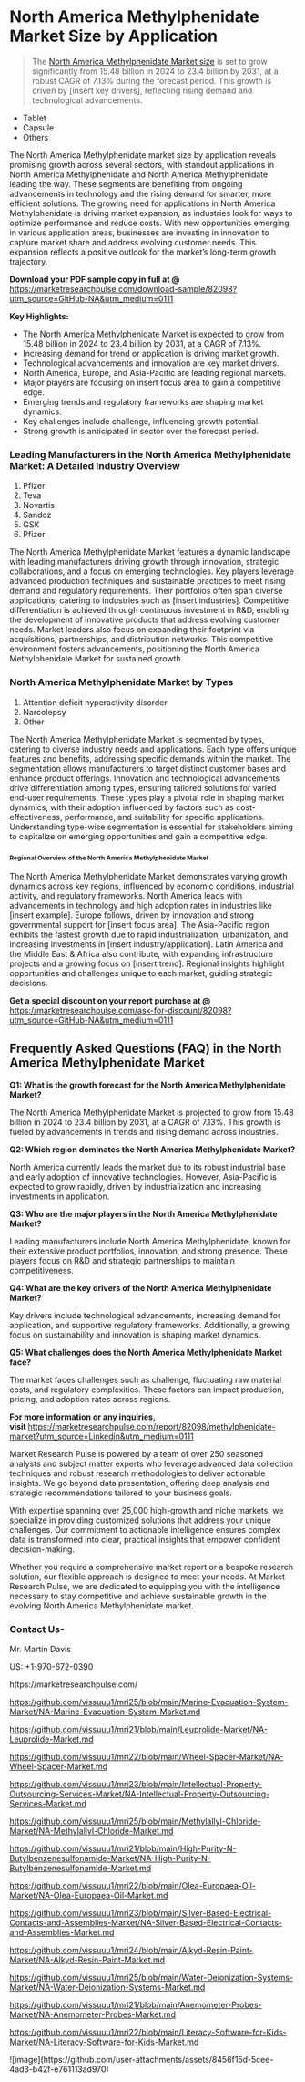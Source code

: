 <h1>North America Methylphenidate Market&nbsp;Size by Application</h1><blockquote><p>The <a href="https://marketresearchpulse.com/download-sample/82098?utm_source=GitHub-NA&amp;utm_medium=0111">North America Methylphenidate Market size</a> is set to grow significantly from 15.48 billion in 2024 to 23.4 billion by 2031, at a robust CAGR of 7.13% during the forecast period. This growth is driven by [insert key drivers], reflecting rising demand and technological advancements.</p></blockquote><ul><li>Tablet <li> Capsule <li> Others</li></ul><p>The North America Methylphenidate market size by application reveals promising growth across several sectors, with standout applications in North America Methylphenidate and North America Methylphenidate leading the way. These segments are benefiting from ongoing advancements in technology and the rising demand for smarter, more efficient solutions. The growing need for applications in North America Methylphenidate is driving market expansion, as industries look for ways to optimize performance and reduce costs. With new opportunities emerging in various application areas, businesses are investing in innovation to capture market share and address evolving customer needs. This expansion reflects a positive outlook for the market’s long-term growth trajectory.</p><p><strong>Download your PDF sample copy in full at @ </strong><a href="https://marketresearchpulse.com/download-sample/82098?utm_source=GitHub-NA&amp;utm_medium=0111">https://marketresearchpulse.com/download-sample/82098?utm_source=GitHub-NA&amp;utm_medium=0111</a></p><p><strong>Key Highlights: </strong></p><ul><li>The North America Methylphenidate Market is expected to grow from 15.48 billion in 2024 to 23.4 billion by 2031, at a CAGR of 7.13%.</li><li>Increasing demand for trend or application is driving market growth.</li><li>Technological advancements and innovation are key market drivers.</li><li>North America, Europe, and Asia-Pacific are leading regional markets.</li><li>Major players are focusing on insert focus area to gain a competitive edge.</li><li>Emerging trends and regulatory frameworks are shaping market dynamics.</li><li>Key challenges include challenge, influencing growth potential.</li><li>Strong growth is anticipated in sector over the forecast period.</li></ul><h3>Leading Manufacturers in the North America Methylphenidate Market: A Detailed Industry Overview</h3><ol><li>Pfizer</li><li>Teva</li><li>Novartis</li><li>Sandoz</li><li>GSK</li><li>Pfizer</li></ol><div class="flex max-w-full flex-col flex-grow"><div class="min-h-8 text-message flex w-full flex-col items-end gap-2 whitespace-normal break-words [.text-message+&amp;]:mt-5" dir="auto" data-message-author-role="assistant" data-message-id="fd8432e4-4910-450d-b182-61b7bfb0a01f" data-message-model-slug="gpt-4o"><div class="flex w-full flex-col gap-1 empty:hidden first:pt-[3px]"><div class="markdown prose w-full break-words dark:prose-invert light"><p>The North America Methylphenidate Market features a dynamic landscape with leading manufacturers driving growth through innovation, strategic collaborations, and a focus on emerging technologies. Key players leverage advanced production techniques and sustainable practices to meet rising demand and regulatory requirements. Their portfolios often span diverse applications, catering to industries such as [insert industries]. Competitive differentiation is achieved through continuous investment in R&amp;D, enabling the development of innovative products that address evolving customer needs. Market leaders also focus on expanding their footprint via acquisitions, partnerships, and distribution networks. This competitive environment fosters advancements, positioning the North America Methylphenidate Market for sustained growth.</p></div></div></div></div><h3>North America Methylphenidate Market by Types</h3><ol><li>Attention deficit hyperactivity disorder <li> Narcolepsy <li> Other</li></ol><div class="flex max-w-full flex-col flex-grow"><div class="min-h-8 text-message flex w-full flex-col items-end gap-2 whitespace-normal break-words [.text-message+&amp;]:mt-5" dir="auto" data-message-author-role="assistant" data-message-id="084470be-0bb7-4664-bddf-5156b4f41249" data-message-model-slug="gpt-4o-mini"><div class="flex w-full flex-col gap-1 empty:hidden first:pt-[3px]"><div class="markdown prose w-full break-words dark:prose-invert light"><p>The North America Methylphenidate Market is segmented by types, catering to diverse industry needs and applications. Each type offers unique features and benefits, addressing specific demands within the market. The segmentation allows manufacturers to target distinct customer bases and enhance product offerings. Innovation and technological advancements drive differentiation among types, ensuring tailored solutions for varied end-user requirements. These types play a pivotal role in shaping market dynamics, with their adoption influenced by factors such as cost-effectiveness, performance, and suitability for specific applications. Understanding type-wise segmentation is essential for stakeholders aiming to capitalize on emerging opportunities and gain a competitive edge.</p></div></div></div></div><h3><span style="font-size: 11px;">Regional Overview of the North America Methylphenidate Market</span></h3><div class="flex max-w-full flex-col flex-grow"><div class="min-h-8 text-message flex w-full flex-col items-end gap-2 whitespace-normal break-words [.text-message+&amp;]:mt-5" dir="auto" data-message-author-role="assistant" data-message-id="e9038762-ce64-4e30-91c9-9bd413514231" data-message-model-slug="gpt-4o-mini"><div class="flex w-full flex-col gap-1 empty:hidden first:pt-[3px]"><div class="markdown prose w-full break-words dark:prose-invert light"><p>The North America Methylphenidate Market demonstrates varying growth dynamics across key regions, influenced by economic conditions, industrial activity, and regulatory frameworks. North America leads with advancements in technology and high adoption rates in industries like [insert example]. Europe follows, driven by innovation and strong governmental support for [insert focus area]. The Asia-Pacific region exhibits the fastest growth due to rapid industrialization, urbanization, and increasing investments in [insert industry/application]. Latin America and the Middle East &amp; Africa also contribute, with expanding infrastructure projects and a growing focus on [insert trend]. Regional insights highlight opportunities and challenges unique to each market, guiding strategic decisions.</p></div></div></div></div><p><strong>Get a special discount on your report purchase at @ </strong><a href="https://marketresearchpulse.com/ask-for-discount/82098?utm_source=GitHub-NA&amp;utm_medium=0111">https://marketresearchpulse.com/ask-for-discount/82098?utm_source=GitHub-NA&amp;utm_medium=0111</a></p><h2>Frequently Asked Questions (FAQ) in the North America Methylphenidate Market</h2><p><strong>Q1: What is the growth forecast for the North America Methylphenidate Market?</strong></p><p>The North America Methylphenidate Market is projected to grow from 15.48 billion in 2024 to 23.4 billion by 2031, at a CAGR of 7.13%. This growth is fueled by advancements in trends and rising demand across industries.</p><p><strong>Q2: Which region dominates the North America Methylphenidate Market?</strong></p><p>North America currently leads the market due to its robust industrial base and early adoption of innovative technologies. However, Asia-Pacific is expected to grow rapidly, driven by industrialization and increasing investments in application.</p><p><strong>Q3: Who are the major players in the North America Methylphenidate Market?</strong></p><p>Leading manufacturers include North America Methylphenidate, known for their extensive product portfolios, innovation, and strong presence. These players focus on R&amp;D and strategic partnerships to maintain competitiveness.</p><p><strong>Q4: What are the key drivers of the North America Methylphenidate Market?</strong></p><p>Key drivers include technological advancements, increasing demand for application, and supportive regulatory frameworks. Additionally, a growing focus on sustainability and innovation is shaping market dynamics.</p><p><strong>Q5: What challenges does the North America Methylphenidate Market face?</strong></p><p>The market faces challenges such as challenge, fluctuating raw material costs, and regulatory complexities. These factors can impact production, pricing, and adoption rates across regions.</p><p><strong>For more information or any inquiries, visit&nbsp;</strong><a href="https://marketresearchpulse.com/report/82098/methylphenidate-market?utm_source=Linkedin&utm_medium=0111">https://marketresearchpulse.com/report/82098/methylphenidate-market?utm_source=Linkedin&utm_medium=0111</a></p><p>Market Research Pulse is powered by a team of over 250 seasoned analysts and subject matter experts who leverage advanced data collection techniques and robust research methodologies to deliver actionable insights. We go beyond data presentation, offering deep analysis and strategic recommendations tailored to your business goals.</p><p>With expertise spanning over 25,000 high-growth and niche markets, we specialize in providing customized solutions that address your unique challenges. Our commitment to actionable intelligence ensures complex data is transformed into clear, practical insights that empower confident decision-making.</p><p>Whether you require a comprehensive market report or a bespoke research solution, our flexible approach is designed to meet your needs. At Market Research Pulse, we are dedicated to equipping you with the intelligence necessary to stay competitive and achieve sustainable growth in the evolving North America Methylphenidate market.</p><h3><strong>Contact Us-</strong></h3><p>Mr. Martin Davis</p><p>US: +1-970-672-0390</p><p>https://marketresearchpulse.com/</p><p><a href="https://github.com/vissuuu1/mri25/blob/main/Marine-Evacuation-System-Market/NA-Marine-Evacuation-System-Market.md">https://github.com/vissuuu1/mri25/blob/main/Marine-Evacuation-System-Market/NA-Marine-Evacuation-System-Market.md</a></p><p><a href="https://github.com/vissuuu1/mri21/blob/main/Leuprolide-Market/NA-Leuprolide-Market.md">https://github.com/vissuuu1/mri21/blob/main/Leuprolide-Market/NA-Leuprolide-Market.md</a></p><p><a href="https://github.com/vissuuu1/mri22/blob/main/Wheel-Spacer-Market/NA-Wheel-Spacer-Market.md">https://github.com/vissuuu1/mri22/blob/main/Wheel-Spacer-Market/NA-Wheel-Spacer-Market.md</a></p><p><a href="https://github.com/vissuuu1/mri23/blob/main/Intellectual-Property-Outsourcing-Services-Market/NA-Intellectual-Property-Outsourcing-Services-Market.md">https://github.com/vissuuu1/mri23/blob/main/Intellectual-Property-Outsourcing-Services-Market/NA-Intellectual-Property-Outsourcing-Services-Market.md</a></p><p><a href="https://github.com/vissuuu1/mri25/blob/main/Methylallyl-Chloride-Market/NA-Methylallyl-Chloride-Market.md">https://github.com/vissuuu1/mri25/blob/main/Methylallyl-Chloride-Market/NA-Methylallyl-Chloride-Market.md</a></p><p><a href="https://github.com/vissuuu1/mri21/blob/main/High-Purity-N-Butylbenzenesulfonamide-Market/NA-High-Purity-N-Butylbenzenesulfonamide-Market.md">https://github.com/vissuuu1/mri21/blob/main/High-Purity-N-Butylbenzenesulfonamide-Market/NA-High-Purity-N-Butylbenzenesulfonamide-Market.md</a></p><p><a href="https://github.com/vissuuu1/mri22/blob/main/Olea-Europaea-Oil-Market/NA-Olea-Europaea-Oil-Market.md">https://github.com/vissuuu1/mri22/blob/main/Olea-Europaea-Oil-Market/NA-Olea-Europaea-Oil-Market.md</a></p><p><a href="https://github.com/vissuuu1/mri23/blob/main/Silver-Based-Electrical-Contacts-and-Assemblies-Market/NA-Silver-Based-Electrical-Contacts-and-Assemblies-Market.md">https://github.com/vissuuu1/mri23/blob/main/Silver-Based-Electrical-Contacts-and-Assemblies-Market/NA-Silver-Based-Electrical-Contacts-and-Assemblies-Market.md</a></p><p><a href="https://github.com/vissuuu1/mri24/blob/main/Alkyd-Resin-Paint-Market/NA-Alkyd-Resin-Paint-Market.md">https://github.com/vissuuu1/mri24/blob/main/Alkyd-Resin-Paint-Market/NA-Alkyd-Resin-Paint-Market.md</a></p><p><a href="https://github.com/vissuuu1/mri25/blob/main/Water-Deionization-Systems-Market/NA-Water-Deionization-Systems-Market.md">https://github.com/vissuuu1/mri25/blob/main/Water-Deionization-Systems-Market/NA-Water-Deionization-Systems-Market.md</a></p><p><a href="https://github.com/vissuuu1/mri21/blob/main/Anemometer-Probes-Market/NA-Anemometer-Probes-Market.md">https://github.com/vissuuu1/mri21/blob/main/Anemometer-Probes-Market/NA-Anemometer-Probes-Market.md</a></p><p><a href="https://github.com/vissuuu1/mri22/blob/main/Literacy-Software-for-Kids-Market/NA-Literacy-Software-for-Kids-Market.md">https://github.com/vissuuu1/mri22/blob/main/Literacy-Software-for-Kids-Market/NA-Literacy-Software-for-Kids-Market.md</a></p>
![image](https://github.com/user-attachments/assets/8456f15d-5cee-4ad3-b42f-e761113ad970)
